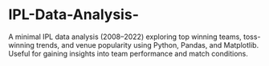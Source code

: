 # IPL-Data-Analysis-
A minimal IPL data analysis (2008–2022) exploring top winning teams, toss-winning trends, and venue popularity using Python, Pandas, and Matplotlib. Useful for gaining insights into team performance and match conditions.
